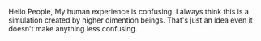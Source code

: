 Hello People,
My human experience is confusing. I always think this is a simulation created by higher dimention beings. That's just an idea even it doesn't make anything less confusing.
